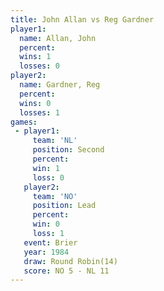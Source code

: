 ```yaml
---
title: John Allan vs Reg Gardner
player1:            
  name: Allan, John 
  percent:          
  wins: 1           
  losses: 0         
player2:            
  name: Gardner, Reg
  percent:          
  wins: 0           
  losses: 1         
games:
 - player1:          
     team: 'NL'      
     position: Second
     percent:        
     win: 1          
     loss: 0         
   player2:        
     team: 'NO'    
     position: Lead
     percent:      
     win: 0        
     loss: 1       
   event: Brier         
   year: 1984           
   draw: Round Robin(14)
   score: NO 5 - NL 11  
---
```

